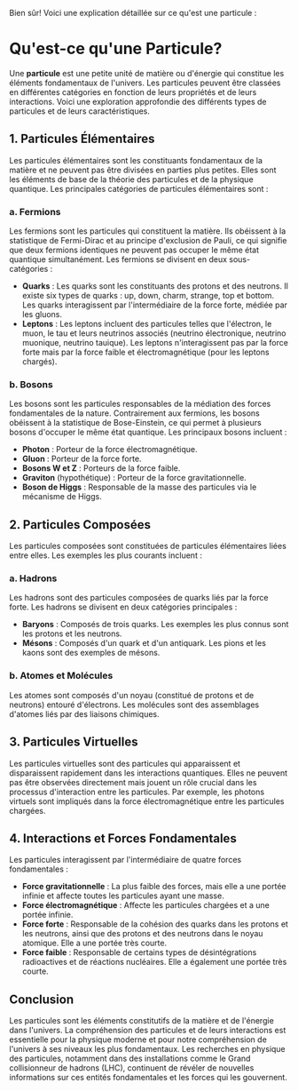 Bien sûr! Voici une explication détaillée sur ce qu'est une particule :

# Qu'est-ce qu'une Particule?

Une **particule** est une petite unité de matière ou d'énergie qui constitue les éléments fondamentaux de l'univers. Les particules peuvent être classées en différentes catégories en fonction de leurs propriétés et de leurs interactions. Voici une exploration approfondie des différents types de particules et de leurs caractéristiques.

## 1. Particules Élémentaires

Les particules élémentaires sont les constituants fondamentaux de la matière et ne peuvent pas être divisées en parties plus petites. Elles sont les éléments de base de la théorie des particules et de la physique quantique. Les principales catégories de particules élémentaires sont :

### a. Fermions

Les fermions sont les particules qui constituent la matière. Ils obéissent à la statistique de Fermi-Dirac et au principe d'exclusion de Pauli, ce qui signifie que deux fermions identiques ne peuvent pas occuper le même état quantique simultanément. Les fermions se divisent en deux sous-catégories :

- **Quarks** : Les quarks sont les constituants des protons et des neutrons. Il existe six types de quarks : up, down, charm, strange, top et bottom. Les quarks interagissent par l'intermédiaire de la force forte, médiée par les gluons.
- **Leptons** : Les leptons incluent des particules telles que l'électron, le muon, le tau et leurs neutrinos associés (neutrino électronique, neutrino muonique, neutrino tauique). Les leptons n'interagissent pas par la force forte mais par la force faible et électromagnétique (pour les leptons chargés).

### b. Bosons

Les bosons sont les particules responsables de la médiation des forces fondamentales de la nature. Contrairement aux fermions, les bosons obéissent à la statistique de Bose-Einstein, ce qui permet à plusieurs bosons d'occuper le même état quantique. Les principaux bosons incluent :

- **Photon** : Porteur de la force électromagnétique.
- **Gluon** : Porteur de la force forte.
- **Bosons W et Z** : Porteurs de la force faible.
- **Graviton** (hypothétique) : Porteur de la force gravitationnelle.
- **Boson de Higgs** : Responsable de la masse des particules via le mécanisme de Higgs.

## 2. Particules Composées

Les particules composées sont constituées de particules élémentaires liées entre elles. Les exemples les plus courants incluent :

### a. Hadrons

Les hadrons sont des particules composées de quarks liés par la force forte. Les hadrons se divisent en deux catégories principales :

- **Baryons** : Composés de trois quarks. Les exemples les plus connus sont les protons et les neutrons.
- **Mésons** : Composés d'un quark et d'un antiquark. Les pions et les kaons sont des exemples de mésons.

### b. Atomes et Molécules

Les atomes sont composés d'un noyau (constitué de protons et de neutrons) entouré d'électrons. Les molécules sont des assemblages d'atomes liés par des liaisons chimiques.

## 3. Particules Virtuelles

Les particules virtuelles sont des particules qui apparaissent et disparaissent rapidement dans les interactions quantiques. Elles ne peuvent pas être observées directement mais jouent un rôle crucial dans les processus d'interaction entre les particules. Par exemple, les photons virtuels sont impliqués dans la force électromagnétique entre les particules chargées.

## 4. Interactions et Forces Fondamentales

Les particules interagissent par l'intermédiaire de quatre forces fondamentales :

- **Force gravitationnelle** : La plus faible des forces, mais elle a une portée infinie et affecte toutes les particules ayant une masse.
- **Force électromagnétique** : Affecte les particules chargées et a une portée infinie.
- **Force forte** : Responsable de la cohésion des quarks dans les protons et les neutrons, ainsi que des protons et des neutrons dans le noyau atomique. Elle a une portée très courte.
- **Force faible** : Responsable de certains types de désintégrations radioactives et de réactions nucléaires. Elle a également une portée très courte.

## Conclusion

Les particules sont les éléments constitutifs de la matière et de l'énergie dans l'univers. La compréhension des particules et de leurs interactions est essentielle pour la physique moderne et pour notre compréhension de l'univers à ses niveaux les plus fondamentaux. Les recherches en physique des particules, notamment dans des installations comme le Grand collisionneur de hadrons (LHC), continuent de révéler de nouvelles informations sur ces entités fondamentales et les forces qui les gouvernent.